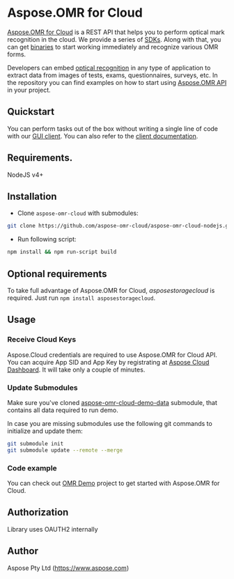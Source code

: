 # Aspose.OMR for Cloud

[Aspose.OMR for Cloud](https://products.aspose.cloud/omr/cloud) is a REST API that helps you to perform optical mark recognition in the cloud. We provide a series of [SDKs](https://github.com/aspose-omr-cloud). Along with that, you can get [binaries](https://github.com/aspose-omr-cloud/aspose-omr-cloud-dotnet/releases) to start working immediately and recognize various OMR forms.

Developers can embed [optical recognition](https://en.wikipedia.org/wiki/Optical_mark_recognition) in any type of application to extract data from images of tests, exams, questionnaires, surveys, etc. In the repository you can find examples on how to start using [Aspose.OMR API](https://docs.aspose.cloud/display/omrcloud/OMR+API+Specification) in your project.


## Quickstart

You can perform tasks out of the box without writing a single line of code with our [GUI client](https://github.com/aspose-omr-cloud/aspose-omr-cloud-dotnet/releases). You can also refer to the [client documentation](https://docs.aspose.cloud/display/omrcloud/Aspose.OMR.Client+Application).

## Requirements.

NodeJS v4+

## Installation


- Clone `aspose-omr-cloud` with submodules:
```sh
git clone https://github.com/aspose-omr-cloud/aspose-omr-cloud-nodejs.git --recurse-submodules
```

- Run following script:

```sh
npm install && npm run-script build
```
## Optional requirements

To take full advantage of Aspose.OMR for Cloud, _asposestoragecloud_ is required. Just run `npm install asposestoragecloud`.

## Usage
### Receive Cloud Keys
Aspose.Cloud credentials are required to use Aspose.OMR for Cloud API. You can acquire App SID and App Key by registrating at [Aspose Cloud Dashboard](https://dashboard.aspose.cloud). It will take only a couple of minutes.

### Update Submodules
Make sure you've cloned [aspose-omr-cloud-demo-data](https://github.com/aspose-omr-cloud/aspose-omr-cloud-demo-data) submodule, that contains all data required to run demo.

In case you are missing submodules use the following git commands to initialize and update them:

```sh
git submodule init
git submodule update --remote --merge
```

### Code example
You can check out [OMR Demo](demo) project to get started with Aspose.OMR for Cloud.

## Authorization

Library uses OAUTH2 internally

## Author

Aspose Pty Ltd (https://www.aspose.com)

